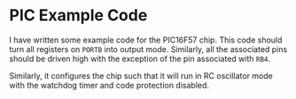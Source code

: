 PIC Example Code
================

I have written some example code for the PIC16F57 chip. This code should turn all registers on `PORTB` into output mode. Similarly, all the associated pins should be driven high with the exception of the pin associated with `RB4`.

Similarly, it configures the chip such that it will run in RC oscillator mode with the watchdog timer and code protection disabled.

